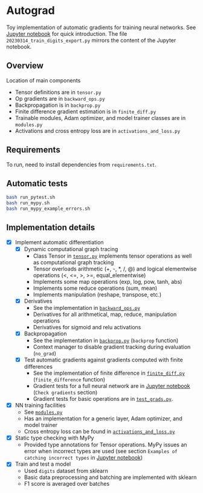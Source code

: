 # Autograd

Toy implementation of automatic gradients for training neural networks. See [Jupyter notebook](/20230314_train_digits.ipynb) for quick introduction. The file `20230314_train_digits_export.py` mirrors the content of the Jupyter notebook.

## Overview

Location of main components
- Tensor definitions are in `tensor.py`
- Op gradients are in `backward_ops.py`
- Backpropagation is in `backprop.py`
- Finite difference gradient estimation is in `finite_diff.py`
- Trainable modules, Adam optimizer, and model trainer classes are in `modules.py`
- Activations and cross entropy loss are in `activations_and_loss.py`

## Requirements

To run, need to install dependencies from `requirements.txt`.

## Automatic tests

```bash
bash run_pytest.sh
bash run_mypy.sh
bash run_mypy_example_errors.sh
```

## Implementation details

- [x] Implement automatic differentiation
   - [x] Dynamic computational graph tracing
     - Class Tensor in [`tensor.py`](/tensor.py) implements tensor operations as well as computational graph tracking
     - Tensor overloads arithmetic (+, -, *, /, @) and logical elementwise operations (<, <=, >, >=, equal_elementwise)
     - Implements some map operations (exp, log, pow, tanh, abs)
     - Implements some reduce operations (sum, mean)
     - Implements manipulation (reshape, transpose, etc.)
   - [x] Derivatives
     - See the implementation in [`backward_ops.py`](/backward_ops.py)
     - Derivatives for all arithmetical, map, reduce, manipulation operations
     - Derivatives for sigmoid and relu activations
   - [x] Backpropagation
     - See the implementation in [`backprop.py`](/backprop.py) (`backprop` function)
     - Context manager to disable gradient tracking during evaluation (`no_grad`)
   - [x] Test automatic gradients against gradients computed with finite differences
     - See the implementation of finite difference in [`finite_diff.py`](/finite_diff.py) (`finite_difference` function)
     - Gradient tests for a full neural network are in [Jupyter notebook](/20230314_train_digits.ipynb) (`Check gradients` section)
     - Gradient tests for basic operations are in [`test_grads.py`](/tests/test_grads.py).
- [x] NN training facilities
  - See [`modules.py`](/modules.py)
  - Has an implementation for a generic layer, Adam optimizer, and model trainer
  - Cross entropy loss can be found in [`activations_and_loss.py`](/activations_and_loss.py)
- [x] Static type checking with MyPy
  - Provided type annotations for Tensor operations. MyPy issues an error when incorrect types are used (see section `Examples of catching incorrect types` in [Jupyter notebook](/20230314_train_digits.ipynb))
- [x] Train and test a model
  - Used `digits` dataset from sklearn
  - Basic data preprocessing and batching are implemented with sklearn
  - F1 score is averaged over batches